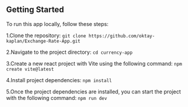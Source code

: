 ## Getting Started

To run this app locally, follow these steps:

1.Clone the repository: `git clone https://github.com/oktay-kaplan/Exchange-Rate-App.git`

2.Navigate to the project directory: `cd currency-app`

3.Create a new react project with Vite using the following command: `npm create vite@latest`

4.Install project dependencies: `npm install`

5.Once the project dependencies are installed, you can start the project with the following command: `npm run dev`

